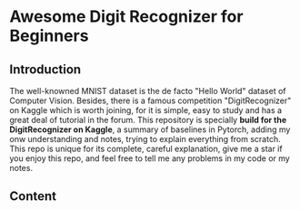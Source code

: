 # Awesome Digit Recognizer for Beginners

## Introduction

The well-knowned MNIST dataset is the de facto "Hello World" dataset of Computer Vision. Besides, there is a famous competition "DigitRecognizer" on Kaggle which is worth joining, for it is simple, easy to study and has a great deal of tutorial in the forum. This repository is specially __build for the DigitRecognizer on Kaggle__, a summary of baselines in Pytorch, adding my onw understanding and notes, trying to explain everything from scratch. This repo is unique for its complete, careful explanation, give me a star if you enjoy this repo, and feel free to tell me any problems in my code or my notes.

## Content
